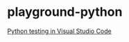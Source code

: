 # playground-python

[Python testing in Visual Studio Code](https://code.visualstudio.com/docs/python/testing#_example-test-walkthroughs)
